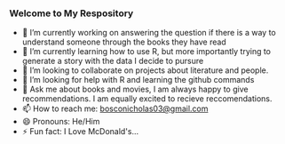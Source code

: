 ### Welcome to My Respository

- 🔭 I’m currently working on answering the question if there is a way to understand someone through the books they have read
- 🌱 I’m currently learning how to use R, but more importantly trying to generate a story with the data I decide to pursure
- 👯 I’m looking to collaborate on projects about literature and people.
- 🤔 I’m looking for help with R and learning the github commands
- 💬 Ask me about books and movies, I am always happy to give recommendations. I am equally excited to recieve reccomendations.
- 📫 How to reach me: bosconicholas03@gmail.com
- 😄 Pronouns: He/Him 
- ⚡ Fun fact:  I Love  McDonald's...
